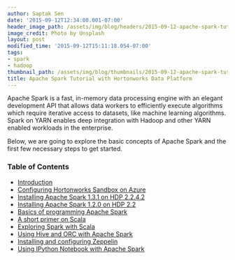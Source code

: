 ```yaml
---
author: Saptak Sen
date: '2015-09-12T12:34:00.001-07:00'
header_image_path: /assets/img/blog/headers/2015-09-12-apache-spark-tutorial.jpg
image_credit: Photo by Unsplash
layout: post
modified_time: '2015-09-12T15:11:18.054-07:00'
tags:
- spark
- hadoop
thumbnail_path: /assets/img/blog/thumbnails/2015-09-12-apache-spark-tutorial.jpg
title: Apache Spark Tutorial with Hortonworks Data Platform
---
```


Apache Spark is a fast, in-memory data processing engine with an elegant development API that allows data workers to efficiently execute algorithms which require iterative access to datasets, like machine learning algorithms. Spark on YARN enables deep integration with Hadoop and other YARN enabled workloads in the enterprise.

Below, we are going to explore the basic concepts of Apache Spark and the first few necessary steps to get started.


### Table of Contents

  * [Introduction](http://saptak.in/spark/)
  * [Configuring Hortonworks Sandbox on Azure](http://saptak.in/spark/001-configuring-hortonwork-sandbox-azure.html)
  * [Installing Apache Spark 1.3.1 on HDP 2.2.4.2](http://saptak.in/spark/004-installing-apache-spark-1-3-1.html)
  * [Installing Apache Spark 1.2.0 on HDP 2.2](http://saptak.in/spark/007-Installing-Spark-1-2.html)
  * [Basics of programming Apache Spark](http://saptak.in/spark/010-basics-of-programming-apache-spark.html)
  * [A short primer on Scala](http://saptak.in/spark/013-scala-primer.html)
  * [Exploring Spark with Scala](http://saptak.in/spark/016-spark-with-scala.html)
  * [Using Hive and ORC with Apache Spark](http://saptak.in/spark/019-hive-orc-spark.html)
  * [Installing and configuring Zeppelin](http://saptak.in/spark/022-installing-zeppelin.html)
  * [Using IPython Notebook with Apache Spark](http://saptak.in/spark/025-ipython-notebook-with-apache-spark.html)